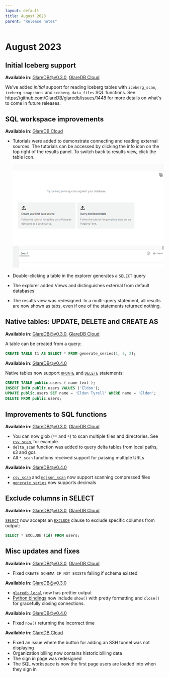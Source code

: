 ```yaml
---
layout: default
title: August 2023
parent: "Release notes"
---
```


# August 2023

## Initial Iceberg support

**Available in**: [GlareDB@v0.3.0], [GlareDB Cloud]

We've added _initial_ support for reading Iceberg tables with `iceberg_scan`,
`iceberg_snapshots` and `iceberg_data_files` SQL functions. See
<https://github.com/GlareDB/glaredb/issues/1448> for more details on what's to
come in future releases.

## SQL workspace improvements

**Available in**: [GlareDB Cloud]

- Tutorials were added to demonstrate connecting and reading external sources.
  The tutorials can be accessed by clicking the info icon on the top right of
  the results panel. To switch back to results view, click the table icon.

  ![tutorials]
  ![tutorial-toggle]

- Double-clicking a table in the explorer generates a `SELECT` query
- The explorer added Views and distinguishes external from default databases
- The results view was redesigned. In a multi-query statement, all results are
  now shown as tabs, even if one of the statements returned nothing.

## Native tables: UPDATE, DELETE and CREATE AS

**Available in**: [GlareDB@v0.3.0], [GlareDB Cloud]

A table can be created from a query:

```sql
CREATE TABLE t1 AS SELECT * FROM generate_series(1, 5, 2);
```

**Available in**: [GlareDB@v0.4.0]

Native tables now support [`UPDATE`] and [`DELETE`] statements:

```sql
CREATE TABLE public.users ( name text );
INSERT INTO public.users VALUES ('Eldon');
UPDATE public.users SET name = 'Eldon Tyrell' WHERE name = 'Eldon';
DELETE FROM public.users;
```

## Improvements to SQL functions

**Available in**: [GlareDB@v0.3.0], [GlareDB Cloud]

- You can now glob (`**` and `*`) to scan multiple files and directories. See
  [`csv_scan`], for example.
- `delta_scan` function was added to query delta tables from local paths, s3
  and gcs
- All `*_scan` functions received support for passing multiple URLs

**Available in**: [GlareDB@v0.4.0]

- [`csv_scan`] and [`ndjson_scan`] now support scanning compressed files
- [`generate_series`] now supports decimals

## Exclude columns in SELECT

**Available in**: [GlareDB@v0.3.0], [GlareDB Cloud]

[`SELECT`] now accepts an [`EXCLUDE`] clause to exclude specific columns
from output:

```sql
SELECT * EXCLUDE (id) FROM users;
```

## Misc updates and fixes

**Available in**: [GlareDB@v0.3.0], [GlareDB Cloud]

- Fixed `CREATE SCHEMA IF NOT EXISTS` failing if schema existed

**Available in**: [GlareDB@v0.3.0]

- [`glaredb local`] now has prettier output
- [Python bindings] now include `show()` with pretty formatting and `close()`
  for gracefully closing connections.

**Available in**: [GlareDB@v0.4.0]

- Fixed `now()` returning the incorrect time

**Available in**: [GlareDB Cloud]

- Fixed an issue where the button for adding an SSH tunnel was not displaying
- Organization billing now contains historic billing data
- The sign in page was redesigned
- The SQL workspace is now the first page users are loaded into when they sign
  in

[GlareDB@v0.4.0]: https://github.com/GlareDB/glaredb/releases/tag/v0.4.0
[GlareDB@v0.3.0]: https://github.com/GlareDB/glaredb/releases/tag/v0.3.0
[GlareDB Cloud]: https://console.glaredb.com/
[tutorials]: /assets/images/tutorials.png
[tutorial-toggle]: /assets/images/tutorial-toggle.png
[`UPDATE`]: /glaredb/sql-commands/update/
[`DELETE`]: /glaredb/sql-commands/delete/
[`csv_scan`]: /glaredb/sq-functions/csv_scan/
[`ndjson_scan`]: /glaredb/sq-functions/ndjson_scan/
[`generate_series`]: /glaredb/sq-functions/generate_series/
[`SELECT`]: /glaredb/sql-commands/select/
[`EXCLUDE`]: /glaredb/sql-commands/select/#exclude-clause
[`glaredb local`]: /glaredb/local/
[Python bindings]: /glaredb/python/
